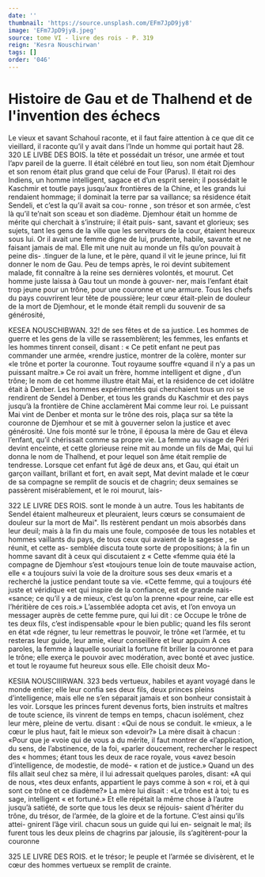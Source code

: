 ```yaml
---
date: ''
thumbnail: 'https://source.unsplash.com/EFm7JpD9jy8'
image: 'EFm7JpD9jy8.jpeg'
source: tome VI - livre des rois - P. 319
reign: 'Kesra Nouschirwan'
tags: []
order: '046'
---
```


# Histoire de Gau et de Thalhend et de l'invention des échecs

Le vieux et savant Schahouî raconte, et il faut faire attention à ce que dit ce vieillard, il raconte qu’il y avait dans l’lnde un homme qui portait haut 28.
320 LE LlVBE DES BOIS.
la tête et possédait un trésor, une armée et tout l’apv
pareil de la guerre. Il était célébré en tout lieu, son
nom était Djemhour et son renom était plus grand que celui de Four (Parus). ll était roi des Indiens, un homme intelligent, sagace et d’un esprit serein;
il possédait le Kaschmir et toutle pays jusqu’aux frontières de la Chine, et les grands lui rendaient
hommage; il dominait la terre par sa vaillance; sa résidence était Sendeli, et c’est la qu’il avait sa cou-
ronne , son trésor et son armée, c’est là qu’il te’nait
son sceau et son diadème. Djemhour était un homme
de mérite qui cherchait à s’instruire; il était puis-
sant, savant et glorieux; ses sujets, tant les gens de la ville que les serviteurs de la cour, étaient heureux sous lui.
Or il avait une femme digne de lui, prudente, habile, savante et ne faisant jamais de mal. Elle mit une nuit au monde un fils qu’on pouvait à peine dis- .tinguer de la lune, et le père, quand il vit le jeune prince, lui fit donner le nom de Gau. Peu de temps après, le roi devint subitement malade, fit connaître
à la reine ses dernières volontés, et mourut. Cet homme juste laissa à Gau tout un monde à gouver- ner, mais l’enfant était trop jeune pour un trône,
pour une couronne et une armure. Tous les chefs du pays couvrirent leur tête de poussière; leur cœur
était-plein de douleur de la mort de Djemhour, et le monde était rempli du souvenir de sa générosité,

KESEA NOUSCHlBWAN. 32! de ses fêtes et de sa justice. Les hommes de guerre
et les gens de la ville se rassemblèrent; les femmes, les enfants et les hommes tinrent conseil, disant : « Ce petit enfant ne peut pas commander une armée, «rendre justice, montrer de la colère, monter sur «le trône et porter la couronne. Tout royaume souffre «quand il n’y a pas un puissant maître.»
Ce roi avait un frère, homme intelligent et digne , d’un trône; le nom de cet homme illustre était Mai,
et la résidence de cet idolâtre était à Denber. Les hommes expérimentés qui cherchaient tous un roi
se rendirent de Sendel à Denber, et tous les grands du Kaschmir et des pays jusqu’à la frontière de
Chine acclamèrent Mai comme leur roi. Le puissant Mai vint de Denber et monta sur le trône des rois, plaça sur sa tête la couronne de Djemhour et se mit
à gouverner selon la justice et avec générosité. Une
fois monté sur le trône, il épousa la mère de Gau et
éleva l’enfant, qu’il chérissait comme sa propre vie.
La femme au visage de Péri devint enceinte, et cette glorieuse reine mit au monde un fils de Mai, qui lui donna le nom de Thalhend, et pour lequel son âme était remplie de tendresse.
Lorsque cet enfant fut âgé de deux ans, et Gau,
qui était un garçon vaillant, brillant et fort, en avait sept, Mat devint malade et le cœur de sa compagne se remplit de soucis et de chagrin; deux semaines se passèrent misérablement, et le roi mourut, lais-

322 LE LIVRE DES ROIS.
sont le monde à un autre. Tous les habitants de Sendel étaient malheureux et pleuraient, leurs cœurs
se consumaient de douleur sur la mort de Mai". Ils restèrent pendant un mois absorbés dans leur deuil; mais à la fin du mais une foule, composée de tous
les notables et hommes vaillants du pays, de tous
ceux qui avaient de la sagesse , se réunit, et cette as- semblée discuta toute sorte de propositions; à la fin
un homme savant dit à ceux qui discutaient z « Cette «femme quia été la compagne de Djemhour s’est
«toujours tenue loin de toute mauvaise action, elle « a toujours suivi la voie de la droiture sous ses deux «maris et a recherché la justice pendant toute sa vie. «Cette femme, qui a toujours été juste et véridique
«et qui inspire de la confiance, est de grande nais- «sance; ce qu’il y a de mieux, c’est qu’on la prenne
«pour reine, car elle est l’héritière de ces rois.»
L’assemblée adopta cet avis, et l’on envoya un messager auprès de cette femme pure, qui lui dit : ce Occupe le trône de tes deux fils, c’est indispensable «pour le bien public; quand les fils seront en état
«de régner, tu leur remettras le pouvoir, le trône
«et l’armée, et tu resteras leur guide, leur amie,
«leur conseillère et leur appuim A ces paroles, la femme à laquelle souriait la fortune fit briller la couronne et para le trône; elle exerça le pouvoir avec modération, avec bonté et avec justice. et tout le royaume fut heureux sous elle. Elle choisit deux Mo-

KESllA NOUSCIIlRWAN. 323 beds vertueux, habiles et ayant voyagé dans le monde
entier; elle leur confia ses deux fils, deux princes pleins d’intelligence, mais elle ne s’en séparait jamais
et son bonheur consistait à les voir.
Lorsque les princes furent devenus forts, bien
instruits et maîtres de toute science, ils vinrent de temps en temps, chacun isolément, chez leur mère,
pleine de vertu. disant : «Qui de nous se conduit. le «mieux, a le cœur le plus haut, fait le mieux son «devoir?» La mère disait à chacun : «Pour que je «voie qui de vous a du mérite, il faut montrer de «l’application, du sens, de l’abstinence, de la foi, «parler doucement, rechercher le respect des « hommes; étant tous les deux de race royale, vous «avez besoin d’intelligence, de modestie, de modé-
« ration et de justice.»
Quand un des fils allait seul chez sa mère, il lui
adressait quelques paroles, disant: «A qui de nous, «tes deux enfants, appartient le pays comme à son « roi, et à qui sont ce trône et ce diadème?» La mère
lui disait : «Le trône est à toi; tu es sage, intelligent « et fortuné.» Et elle répétait la même chose à l’autre
jusqu’à satiété, de sorte que tous les deux se réjouis-
saient d’hériter du trône, du trésor, de l’armée, de
la gloire et de la fortune. C’est ainsi qu’ils attei- gnirent l’âge viril. chacun sous un guide qui lui en-
seignait le mal; ils furent tous les deux pleins de chagrins par jalousie, ils s’agitèrent-pour la couronne

325 LE LIVRE DES ROIS.
et le trésor; le peuple et l’armée se divisèrent, et le
cœur des hommes vertueux se remplit de crainte.
